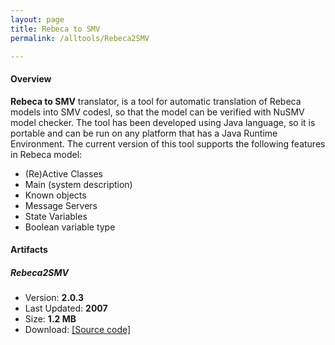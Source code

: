 ```yaml
---
layout: page
title: Rebeca to SMV
permalink: /alltools/Rebeca2SMV

---
```


#### Overview
**Rebeca to SMV** translator, is a tool for automatic translation of Rebeca models into SMV codesl, so that the model can be verified with  NuSMV model checker. The tool has been developed using Java language, so it is portable and can be run on any platform that has a Java Runtime Environment. The current version of this tool supports the following features in Rebeca model:

* (Re)Active Classes
* Main (system description)
* Known objects
* Message Servers
* State Variables
* Boolean variable type

#### Artifacts
##### Rebeca2SMV
* Version: **2.0.3**
* Last Updated: **2007**
* Size: **1.2 MB**
* Download: [ [Source code] ](http://ece.ut.ac.ir/fml/tools/Rebeca2SMV-2.0.3-src.zip)
